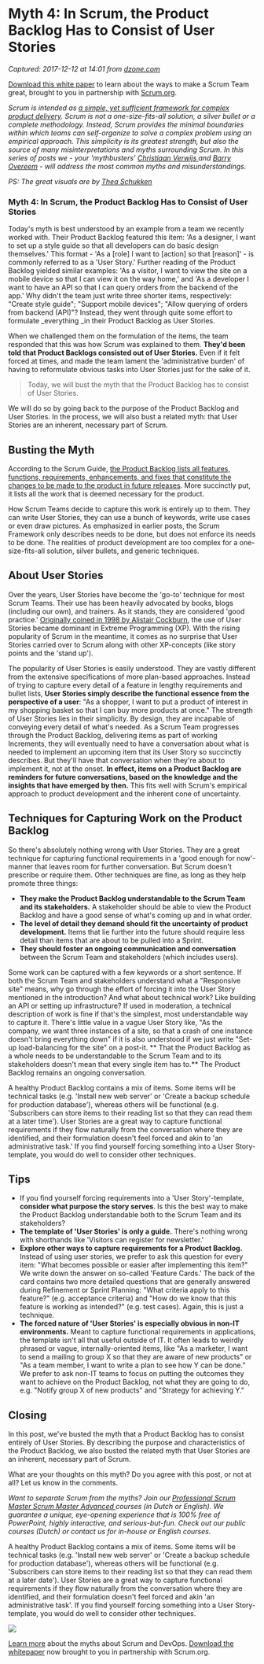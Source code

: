 # Myth 4: In Scrum, the Product Backlog Has to Consist of User Stories

_Captured: 2017-12-12 at 14:01 from [dzone.com](https://dzone.com/articles/myth-4-in-scrum-the-product-backlog-has-to-consist?edition=342131&utm_source=Zone%20Newsletter&utm_medium=email&utm_campaign=agile%202017-12-12)_

[Download this white paper](https://dzone.com/go?i=150025&u=https%3A%2F%2Fwww.scrum.org%2FAbout%2FAll-Articles%2FarticleType%2FArticleView%2FarticleId%2F1029%2FCharacteristics-of-a-Great-Scrum-Team%3Futm_source%3DDZone%26utm_medium%3DArticle%26utm_campaign%3DGreatScrumTeam) to learn about the ways to make a Scrum Team great, brought to you in partnership with [Scrum.org](https://dzone.com/go?i=150025&u=https%3A%2F%2Fwww.scrum.org%2FAbout%2FAll-Articles%2FarticleType%2FArticleView%2FarticleId%2F1029%2FCharacteristics-of-a-Great-Scrum-Team%3Futm_source%3DDZone%26utm_medium%3DArticle%26utm_campaign%3DGreatScrumTeam).

_Scrum is intended as [a simple, yet sufficient framework for complex product delivery](https://guntherverheyen.com/2017/09/14/scrum-period/). Scrum is not a one-size-fits-all solution, a silver bullet or a complete methodology. Instead, Scrum provides the minimal boundaries within which teams can self-organize to solve a complex problem using an empirical approach. This simplicity is its greatest strength, but also the source of many misinterpretations and myths surrounding Scrum. In this series of posts we - your 'mythbusters' [Christiaan Verwijs ](https://www.linkedin.com/in/christiaanverwijs/)and [Barry Overeem](https://www.linkedin.com/in/barryovereem/) \- will address the most common myths and misunderstandings._

_PS: The great visuals are by [Thea Schukken ](https://www.linkedin.com/in/theaschukken/)_

### Myth 4: In Scrum, the Product Backlog Has to Consist of User Stories

Today's myth is best understood by an example from a team we recently worked with. Their Product Backlog featured this item: 'As a designer, I want to set up a style guide so that all developers can do basic design themselves.' This format - 'As a [role] I want to [action] so that [reason]' - is commonly referred to as a 'User Story.' Further reading of the Product Backlog yielded similar examples: 'As a visitor, I want to view the site on a mobile device so that I can view it on the way home,' and 'As a developer I want to have an API so that I can query orders from the backend of the app.' Why didn't the team just write three shorter items, respectively: "Create style guide"; "Support mobile devices"; "Allow querying of orders from backend (API)"? Instead, they went through quite some effort to formulate _everything _in their Product Backlog as User Stories.

When we challenged them on the formulation of the items, the team responded that this was how Scrum was explained to them. **They'd been told that Product Backlogs consisted out of User Stories.** Even if it felt forced at times, and made the team lament the 'administrative burden' of having to reformulate obvious tasks into User Stories just for the sake of it.

> Today, we will bust the myth that the Product Backlog has to consist of User Stories. 

We will do so by going back to the purpose of the Product Backlog and User Stories. In the process, we will also bust a related myth: that User Stories are an inherent, necessary part of Scrum.

## Busting the Myth

According to the Scrum Guide, [the Product Backlog lists all features, functions, requirements, enhancements, and fixes that constitute the changes to be made to the product in future releases](http://scrumguides.org/scrum-guide.html#artifacts-productbacklog). More succinctly put, it lists all the work that is deemed necessary for the product.

How Scrum Teams decide to capture this work is entirely up to them. They can write User Stories, they can use a bunch of keywords, write use cases or even draw pictures. As emphasized in earlier posts, the Scrum Framework only describes needs to be done, but does not enforce its needs to be done. The realities of product development are too complex for a one-size-fits-all solution, silver bullets, and generic techniques.

## About User Stories

Over the years, User Stories have become the 'go-to' technique for most Scrum Teams. Their use has been heavily advocated by books, blogs (including our own), and trainers. As it stands, they are considered 'good practice.' [Originally coined in 1998 by Alistair Cockburn](https://en.wikipedia.org/wiki/User_story), the use of User Stories became dominant in Extreme Programming (XP). With the rising popularity of Scrum in the meantime, it comes as no surprise that User Stories carried over to Scrum along with other XP-concepts (like story points and the 'stand up').

The popularity of User Stories is easily understood. They are vastly different from the extensive specifications of more plan-based approaches. Instead of trying to capture every detail of a feature in lengthy requirements and bullet lists, **User Stories simply describe the functional essence from the perspective of a user**: "As a shopper, I want to put a product of interest in my shopping basket so that I can buy more products at once." The strength of User Stories lies in their simplicity. By design, they are incapable of conveying every detail of what's needed. As a Scrum Team progresses through the Product Backlog, delivering items as part of working Increments, they will eventually need to have a conversation about what is needed to implement an upcoming item that its User Story so succinctly describes. But they'll have that conversation when they're about to implement it, not at the onset. **In effect, items on a Product Backlog are reminders for future conversations, based on the knowledge and the insights that have emerged by then.** This fits well with Scrum's empirical approach to product development and the inherent cone of uncertainty.

## Techniques for Capturing Work on the Product Backlog

So there's absolutely nothing wrong with User Stories. They are a great technique for capturing functional requirements in a 'good enough for now'-manner that leaves room for further conversation. But Scrum doesn't prescribe or require them. Other techniques are fine, as long as they help promote three things:

  * **They make the Product Backlog understandable to the Scrum Team and its stakeholders.** A stakeholder should be able to view the Product Backlog and have a good sense of what's coming up and in what order.
  * **The level of detail they demand should fit the uncertainty of product development.** Items that lie further into the future should require less detail than items that are about to be pulled into a Sprint.
  * **They should foster an ongoing communication and conversation** between the Scrum Team and stakeholders (which includes users).

Some work can be captured with a few keywords or a short sentence. If both the Scrum Team and stakeholders understand what a "Responsive site" means, why go through the effort of forcing it into the User Story mentioned in the introduction? And what about technical work? Like building an API or setting up infrastructure? If used in moderation, a technical description of work is fine if that's the simplest, most understandable way to capture it. There's little value in a vague User Story like, "As the company, we want three instances of a site, so that a crash of one instance doesn't bring everything down" if it is also understood if we just write "Set-up load-balancing for the site" on a post-it. ** That the Product Backlog as a whole needs to be understandable to the Scrum Team and to its stakeholders doesn't mean that every single item has to.** The Product Backlog remains an ongoing conversation.

A healthy Product Backlog contains a mix of items. Some items will be technical tasks (e.g. 'Install new web server' or 'Create a backup schedule for production database'), whereas others will be functional (e.g. 'Subscribers can store items to their reading list so that they can read them at a later time'). User Stories are a great way to capture functional requirements if they flow naturally from the conversation where they are identified, and their formulation doesn't feel forced and akin to 'an administrative task.' If you find yourself forcing something into a User Story-template, you would do well to consider other techniques.

## Tips

  * If you find yourself forcing requirements into a 'User Story'-template, **consider what purpose the story serves**. Is this the best way to make the Product Backlog understandable both to the Scrum Team and its stakeholders?
  * **The template of 'User Stories' is only a guide.** There's nothing wrong with shorthands like 'Visitors can register for newsletter.'
  * **Explore other ways to capture requirements for a Product Backlog.** Instead of using user stories, we prefer to ask this question for every item: "What becomes possible or easier after implementing this item?" We write down the answer on so-called 'Feature Cards.' The back of the card contains two more detailed questions that are generally answered during Refinement or Sprint Planning: "What criteria apply to this feature?" (e.g. acceptance criteria) and "How do we know that this feature is working as intended?" (e.g. test cases). Again, this is just a technique.
  * **The forced nature of 'User Stories' is especially obvious in non-IT environments.** Meant to capture functional requirements in applications, the template isn't all that useful outside of IT. It often leads to weirdly phrased or vague, internally-oriented items, like "As a marketer, I want to send a mailing to group X so that they are aware of new products" or "As a team member, I want to write a plan to see how Y can be done." We prefer to ask non-IT teams to focus on putting the outcomes they want to achieve on the Product Backlog, not what they are going to do, e.g. "Notify group X of new products" and "Strategy for achieving Y."

## Closing

In this post, we've busted the myth that a Product Backlog has to consist entirely of User Stories. By describing the purpose and characteristics of the Product Backlog, we also busted the related myth that User Stories are an inherent, necessary part of Scrum.

What are your thoughts on this myth? Do you agree with this post, or not at all? Let us know in the comments.

_Want to separate Scrum from the myths? Join our [Professional Scrum Master ](http://www.barryovereem.com/psm-training/)[Scrum Master Advanced ](http://www.barryovereem.com/scrum-master-advanced/)courses (in Dutch or English). We guarantee a unique, eye-opening experience that is 100% free of PowerPoint, highly interactive, and serious-but-fun. Check out our public courses (Dutch) or contact us for in-house or English courses._

A healthy Product Backlog contains a mix of items. Some items will be technical tasks (e.g. 'Install new web server' or 'Create a backup schedule for production database'), whereas others will be functional (e.g. 'Subscribers can store items to their reading list so that they can read them at a later date'). User Stories are a great way to capture functional requirements if they flow naturally from the conversation where they are identified, and their formulation doesn't feel forced and akin 'an administrative task'. If you find yourself forcing something into a User Story-template, you would do well to consider other techniques.

![](http://www.barryovereem.com/wp-content/uploads/The-MythBusters-1024x636.png)

[Learn more](https://dzone.com/go?i=259322&u=https%3A%2F%2Fwww.scrum.org%2Fresources%2Fconvergence-scrum-and-devops%3Futm_source%3Ddzone%26utm_medium%3Ddevops) about the myths about Scrum and DevOps. [Download the whitepaper](https://dzone.com/go?i=259322&u=https%3A%2F%2Fwww.scrum.org%2Fresources%2Fconvergence-scrum-and-devops%3Futm_source%3Ddzone%26utm_medium%3Ddevops) now brought to you in partnership with Scrum.org.
